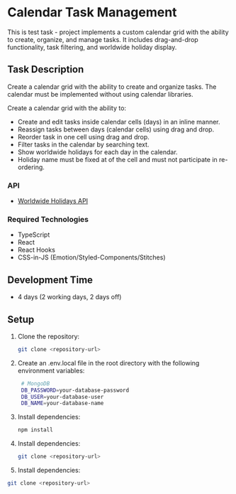 # Calendar Task Management

This is test task - project implements a custom calendar grid with the ability to create, organize, and manage tasks. It includes drag-and-drop functionality, task filtering, and worldwide holiday display.

## **Task Description**

Create a calendar grid with the ability to create and organize tasks. The calendar must be implemented without using calendar libraries.

Create a calendar grid with the ability to:

- Create and edit tasks inside calendar cells (days) in an inline manner.
- Reassign tasks between days (calendar cells) using drag and drop.
- Reorder task in one cell using drag and drop.
- Filter tasks in the calendar by searching text.
- Show worldwide holidays for each day in the calendar.
- Holiday name must be fixed at of the cell and must not participate in re-ordering.

### **API**

- [Worldwide Holidays API](https://date.nager.at/swagger/index.html)

### **Required Technologies**

- TypeScript
- React
- React Hooks
- CSS-in-JS (Emotion/Styled-Components/Stitches)

## **Development Time**

- 4 days (2 working days, 2 days off)

## **Setup**

1. Clone the repository:

   ```bash
   git clone <repository-url>
   ```

2. Create an .env.local file in the root directory with the following environment variables:

   ```bash
    # MongoDB
    DB_PASSWORD=your-database-password
    DB_USER=your-database-user
    DB_NAME=your-database-name
   ```

3. Install dependencies:

   ```bash
   npm install
   ```

4. Install dependencies:

   ```bash
   git clone <repository-url>
   ```

5. Install dependencies:

```bash
git clone <repository-url>
```
